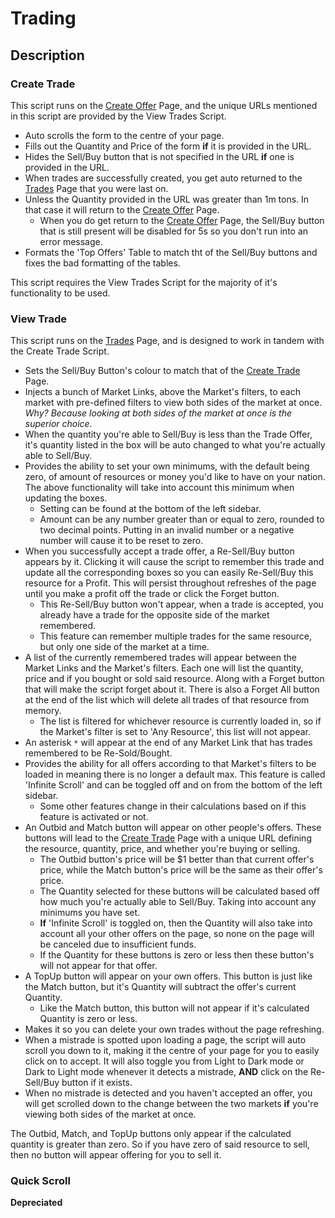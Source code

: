 # Trading

## Description

### Create Trade

This script runs on the [Create Offer](https://politicsandwar.com/nation/trade/create/) Page, and the unique URLs mentioned in this script are provided by the View Trades Script.

- Auto scrolls the form to the centre of your page.
- Fills out the Quantity and Price of the form **if** it is provided in the URL.
- Hides the Sell/Buy button that is not specified in the URL **if** one is provided in the URL.
- When trades are successfully created, you get auto returned to the [Trades](https://politicsandwar.com/index.php?id=90&display=world&resource1=food&buysell=&ob=price&od=ASC&maximum=100&minimum=0&search=Go) Page that you were last on.
- Unless the Quantity provided in the URL was greater than 1m tons. In that case it will return to the [Create Offer](https://politicsandwar.com/nation/trade/create/) Page.
  - When you do get return to the [Create Offer](https://politicsandwar.com/nation/trade/create/) Page, the Sell/Buy button that is still present will be disabled for 5s so you don't run into an error message.
- Formats the 'Top Offers' Table to match tht of the Sell/Buy buttons and fixes the bad formatting of the tables.

This script requires the View Trades Script for the majority of it's functionality to be used.

### View Trade

This script runs on the [Trades](https://politicsandwar.com/index.php?id=90&display=world&resource1=food&buysell=&ob=price&od=ASC&maximum=100&minimum=0&search=Go) Page, and is designed to work in tandem with the Create Trade Script.

- Sets the Sell/Buy Button's colour to match that of the [Create Trade](https://politicsandwar.com/nation/trade/create/) Page.
- Injects a bunch of Market Links, above the Market's filters, to each market with pre-defined filters to view both sides of the market at once. *Why? Because looking at both sides of the market at once is the superior choice.*
- When the quantity you're able to Sell/Buy is less than the Trade Offer, it's quantity listed in the box will be auto changed to what you're actually able to Sell/Buy.
- Provides the ability to set your own minimums, with the default being zero, of amount of resources or money you'd like to have on your nation. The above functionality will take into account this minimum when updating the boxes.
  - Setting can be found at the bottom of the left sidebar.
  - Amount can be any number greater than or equal to zero, rounded to two decimal points. Putting in an invalid number or a negative number will cause it to be reset to zero.
- When you successfully accept a trade offer, a Re-Sell/Buy button appears by it. Clicking it will cause the script to remember this trade and update all the corresponding boxes so you can easily Re-Sell/Buy this resource for a Profit. This will persist throughout refreshes of the page until you make a profit off the trade or click the Forget button.
  - This Re-Sell/Buy button won't appear, when a trade is accepted, you already have a trade for the opposite side of the market remembered.
  - This feature can remember multiple trades for the same resource, but only one side of the market at a time.
- A list of the currently remembered trades will appear between the Market Links and the Market's filters. Each one will list the quantity, price and if you bought or sold said resource. Along with a Forget button that will make the script forget about it. There is also a Forget All button at the end of the list which will delete all trades of that resource from memory.
  - The list is filtered for whichever resource is currently loaded in, so if the Market's filter is set to 'Any Resource', this list will not appear.
- An asterisk `*` will appear at the end of any Market Link that has trades remembered to be Re-Sold/Bought.
- Provides the ability for all offers according to that Market's filters to be loaded in meaning there is no longer a default max. This feature is called 'Infinite Scroll' and can be toggled off and on from the bottom of the left sidebar.
  - Some other features change in their calculations based on if this feature is activated or not.
- An Outbid and Match button will appear on other people's offers. These buttons will lead to the [Create Trade](https://politicsandwar.com/nation/trade/create/) Page with a unique URL defining the resource, quantity, price, and whether you're buying or selling.
  - The Outbid button's price will be $1 better than that current offer's price, while the Match button's price will be the same as their offer's price.
  - The Quantity selected for these buttons will be calculated based off how much you're actually able to Sell/Buy. Taking into account any minimums you have set.
  - **If** 'Infinite Scroll' is toggled on, then the Quantity will also take into account all your other offers on the page, so none on the page will be canceled due to insufficient funds.
  - If the Quantity for these buttons is zero or less then these button's will not appear for that offer.
- A TopUp button will appear on your own offers. This button is just like the Match button, but it's Quantity will subtract the offer's current Quantity.
  - Like the Match button, this button will not appear if it's calculated Quantity is zero or less.
- Makes it so you can delete your own trades without the page refreshing.
- When a mistrade is spotted upon loading a page, the script will auto scroll you down to it, making it the centre of your page for you to easily click on to accept. It will also toggle you from Light to Dark mode or Dark to Light mode whenever it detects a mistrade, **AND** click on the Re-Sell/Buy button if it exists.
- When no mistrade is detected and you haven't accepted an offer, you will get scrolled down to the change between the two markets **if** you're viewing both sides of the market at once.

The Outbid, Match, and TopUp buttons only appear if the calculated quantity is greater than zero. So if you have zero of said resource to sell, then no button will appear offering for you to sell it.

### Quick Scroll

**Depreciated**